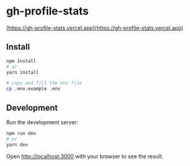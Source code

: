# gh-profile-stats

[https://gh-profile-stats.vercel.app](https://gh-profile-stats.vercel.app)

## Install

```sh
npm install
# or
yarn install

# copy and fill the env file
cp .env.example .env
```

## Development

Run the development server:

```bash
npm run dev
# or
yarn dev
```

Open [http://localhost:3000](http://localhost:3000) with your browser to see the result.
